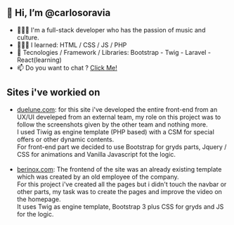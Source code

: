 ## 👋 Hi, I’m @carlosoravia
<p>
  <ul>
    <li>💁🏻‍♂️ I'm a full-stack developer who has the passion of music and culture.</li>
    <li>🧑🏻‍💻 I learned: HTML / CSS / JS / PHP </li>
    <li>🌱 Tecnologies / Framework / Libraries: Bootstrap - Twig - Laravel - React(learning)</li>
    <li>📫 Do you want to chat ? <a href="mailto:carlo.soravia99@gmail.com">Click Me!</a></li>
  </ul>
</p>

## Sites i've workied on
<p>
  <ul>
    <li>
      <a href="https://www.duelune.com/" target="_blank">duelune.com</a>: for this site i've developed the entire front-end from an UX/UI develeped from an external team, my role on this project was to follow the screenshots given by the other team and nothing more. 
      <br>
      I used Tiwig as engine template (PHP based) with a CSM for special offers or other dynamic contents.
      <br>
      For front-end part we decided to use Bootstrap for gryds parts, Jquery / CSS for animations and Vanilla Javascript fot the logic.  
    </li>
    <br>
    <li>
        <a href="https://www.berinox.com/" target="_blank">berinox.com</a>: The frontend of the site was an already existing template which was created by an old employee of the company.
        <br>
        For this project i've created all the pages but i didn't touch the navbar or other parts, my task was to create the pages and improve the video on the homepage. 
        <br>
        It uses Twig as engine template, Bootstrap 3 plus CSS for gryds and JS for the logic. 
    </li>
  </ul>
</p>

